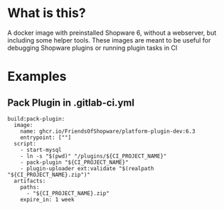 # What is this?

A docker image with preinstalled Shopware 6, without a webserver, but including some helper tools. These images are meant to be useful for debugging Shopware plugins or running plugin tasks in CI

# Examples
## Pack Plugin in .gitlab-ci.yml
```
build:pack-plugin:
  image:
    name: ghcr.io/FriendsOfShopware/platform-plugin-dev:6.3
    entrypoint: [""]
  script:
    - start-mysql
    - ln -s "$(pwd)" "/plugins/${CI_PROJECT_NAME}"
    - pack-plugin "${CI_PROJECT_NAME}"
    - plugin-uploader ext:validate "$(realpath "${CI_PROJECT_NAME}.zip")"
  artifacts:
    paths:
      - "${CI_PROJECT_NAME}.zip"
    expire_in: 1 week
```
